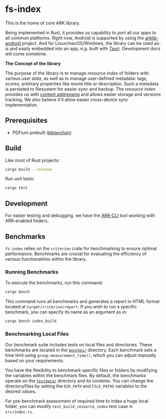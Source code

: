 # fs-index

This is the home of core ARK library.

Being implemented in Rust, it provides us capability to port all our apps to all common platforms. Right now, Android is supported by using the [arklib-android](https://github.com/arK-Builders/arklib-android) project. And for Linux/macOS/Windows, the library can be used as-is and easily embedded into an app, e.g. built with [Tauri](https://tauri.app/). Development docs will come sometime.

**The Concept of the library**

The purpose of the library is to manage _resource index_ of folders with various _user data_, as well as to manage user-defined metadata: tags, scores, arbitrary properties like movie title or description. Such a metadata is persisted to filesystem for easier sync and backup. The _resource index_ provides us with [content addressing](https://en.wikipedia.org/wiki/Content-addressable_storage) and allows easier storage and versions tracking. We also believe it'll allow easier cross-device sync implementation.

## Prerequisites

- PDFium prebuilt ([bblanchon](https://github.com/bblanchon/pdfium-binaries))

## Build

Like most of Rust projects:

```bash
cargo build --release
```

Run unit tests:

```bash
cargo test
```

## Development

For easier testing and debugging, we have the [ARK-CLI](https://github.com/ARK-Builders/ARK-CLI) tool working with ARK-enabled folders.

## Benchmarks

`fs-index` relies on the `criterion` crate for benchmarking to ensure optimal performance. Benchmarks are crucial for evaluating the efficiency of various functionalities within the library.

### Running Benchmarks

To execute the benchmarks, run this command:

```bash
cargo bench
```

This command runs all benchmarks and generates a report in HTML format located at `target/criterion/report`. If you wish to run a specific benchmark, you can specify its name as an argument as in:

```bash
cargo bench index_build
```

### Benchmarking Local Files

Our benchmark suite includes tests on local files and directories. These benchmarks are located in the [`benches/`](/benches) directory. Each benchmark sets a time limit using `group.measurement_time()`, which you can adjust manually based on your requirements.

You have the flexibility to benchmark specific files or folders by modifying the variables within the benchmark files. By default, the benchmarks operate on the [`testdata/`](../../testdata/) directory and its contents. You can change the directory/files by setting the `DIR_PATH` and `FILE_PATHS` variables to the desired values.

For pre-benchmark assessment of required time to index a huge local folder, you can modify `test_build_resource_index` test case in `src/index.rs`.
